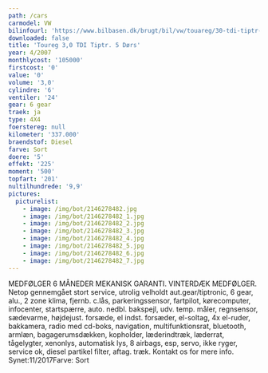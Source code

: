 ```yaml
---
path: /cars
carmodel: VW
bilinfourl: 'https://www.bilbasen.dk/brugt/bil/vw/touareg/30-tdi-tiptr-5d/4116223'
downloaded: false
title: 'Toureg 3,0 TDI Tiptr. 5 Dørs'
year: 4/2007
monthlycost: '105000'
firstcost: '0'
value: '0'
volume: '3,0'
cylindre: '6'
ventiler: '24'
gear: 6 gear
traek: ja
type: 4X4
foerstereg: null
kilometer: '337.000'
braendstof: Diesel
farve: Sort
doere: '5'
effekt: '225'
moment: '500'
topfart: '201'
nultilhundrede: '9,9'
pictures:
  picturelist:
    - image: /img/bot/2146278482.jpg
    - image: /img/bot/2146278482_1.jpg
    - image: /img/bot/2146278482_2.jpg
    - image: /img/bot/2146278482_3.jpg
    - image: /img/bot/2146278482_4.jpg
    - image: /img/bot/2146278482_5.jpg
    - image: /img/bot/2146278482_6.jpg
    - image: /img/bot/2146278482_7.jpg
---
```

MEDFØLGER 6 MÅNEDER MEKANISK GARANTI. VINTERDÆK MEDFØLGER.
Netop gennemgået stort service, utrolig velholdt
aut.gear/tiptronic, 6 gear, alu., 2 zone klima, fjernb. c.lås, parkeringssensor, fartpilot, kørecomputer, infocenter, startspærre, auto. nedbl. bakspejl, udv. temp. måler, regnsensor, sædevarme, højdejust. forsæde, el indst. forsæder, el-soltag, 4x el-ruder, bakkamera, radio med cd-boks, navigation, multifunktionsrat, bluetooth, armlæn, bagagerumsdækken, kopholder, læderindtræk, læderrat, tågelygter, xenonlys, automatisk lys, 8 airbags, esp, servo, ikke ryger, service ok, diesel partikel filter, aftag. træk.
Kontakt os for mere info. 
Synet:11/2017Farve: Sort
